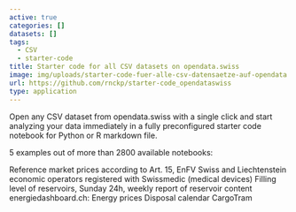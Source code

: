 ```yaml
---
active: true
categories: []
datasets: []
tags:
  - CSV
  - starter-code
title: Starter code for all CSV datasets on opendata.swiss
image: img/uploads/starter-code-fuer-alle-csv-datensaetze-auf-opendata.swiss-image.jpg
url: https://github.com/rnckp/starter-code_opendataswiss
type: application
---
```

Open any CSV dataset from opendata.swiss with a single click and start analyzing your data immediately in a fully preconfigured starter code notebook for Python or R markdown file.

5 examples out of more than 2800 available notebooks:

Reference market prices according to Art. 15, EnFV
Swiss and Liechtenstein economic operators registered with Swissmedic (medical devices)
Filling level of reservoirs, Sunday 24h, weekly report of reservoir content
energiedashboard.ch: Energy prices
Disposal calendar CargoTram